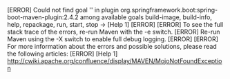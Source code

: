 [ERROR] Could not find goal '' in plugin org.springframework.boot:spring-boot-maven-plugin:2.4.2 among available goals build-image, build-info, help, repackage, run, start, stop -> [Help 1]
[ERROR] 
[ERROR] To see the full stack trace of the errors, re-run Maven with the -e switch.
[ERROR] Re-run Maven using the -X switch to enable full debug logging.
[ERROR] 
[ERROR] For more information about the errors and possible solutions, please read the following articles:
[ERROR] [Help 1] http://cwiki.apache.org/confluence/display/MAVEN/MojoNotFoundException
